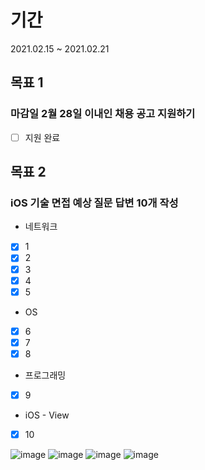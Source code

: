 # 기간
2021.02.15 ~ 2021.02.21

## 목표 1

### 마감일 2월 28일 이내인 채용 공고 지원하기

- [ ] 지원 완료

## 목표 2 

### iOS 기술 면접 예상 질문 답변 10개 작성

* 네트워크

- [x] 1 
- [x] 2
- [x] 3
- [x] 4
- [x] 5

* OS 

- [x] 6
- [x] 7
- [x] 8

* 프로그래밍

- [x] 9

* iOS - View

- [x] 10



![image](https://user-images.githubusercontent.com/52783516/108488329-981b4a00-72e3-11eb-917b-0275b38147ef.png)
![image](https://user-images.githubusercontent.com/52783516/108488334-9a7da400-72e3-11eb-85b8-bb58453b9692.png)
![image](https://user-images.githubusercontent.com/52783516/108488341-9cdffe00-72e3-11eb-9c04-816643aacb76.png)
![image](https://user-images.githubusercontent.com/52783516/108488351-9fdaee80-72e3-11eb-94af-4cf96da2a002.png)